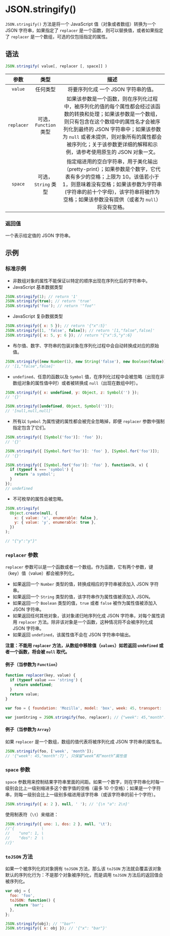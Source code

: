 # JSON.stringify()

`JSON.stringify()` 方法是将一个 JavaScript 值（对象或者数组）转换为一个 JSON 字符串，如果指定了 `replacer` 是一个函数，则可以替换值，或者如果指定了 `replacer` 是一个数组，可选的仅包括指定的属性。

## 语法

```javascript
JSON.stringify( value[, replacer [, space]] )
```

|    参数    |         类型          |                                                                                                                                                      描述                                                                                                                                                      |
| :--------: | :-------------------: | :------------------------------------------------------------------------------------------------------------------------------------------------------------------------------------------------------------------------------------------------------------------------------------------------------------: |
|  `value`   |       任何类型        |                                                                                                                                      将要序列化成 一个 JSON 字符串的值。                                                                                                                                       |
| `replacer` | 可选，`Function` 类型 | 如果该参数是一个函数，则在序列化过程中，被序列化的值的每个属性都会经过该函数的转换和处理；如果该参数是一个数组，则只有包含在这个数组中的属性名才会被序列化到最终的 JSON 字符串中；如果该参数为 `null` 或者未提供，则对象所有的属性都会被序列化；关于该参数更详细的解释和示例，请参考使用原生的 JSON 对象一文。 |
|  `space`   |  可选，`String` 类型  |                              指定缩进用的空白字符串，用于美化输出（pretty-print）；如果参数是个数字，它代表有多少的空格；上限为 10。该值若小于 1，则意味着没有空格；如果该参数为字符串(字符串的前十个字母)，该字符串将被作为空格；如果该参数没有提供（或者为 `null`）将没有空格。                              |

### 返回值

一个表示给定值的 JSON 字符串。

## 示例

### 标准示例

- 非数组对象的属性不能保证以特定的顺序出现在序列化后的字符串中。
- JavaScript 基本数据类型

```javascript
JSON.stringify(1); // return '1'
JSON.stringify(true); // return 'true'
JSON.stringify('foo'); // return '"foo"'
```

- JavaScript 复杂数据类型

```javascript
JSON.stringify({ x: 5 }); // return '{"x":5}'
JSON.stringify([1, 'false', false]); // return '[1,"false",false]'
JSON.stringify({ x: 5, y: 6 }); // return "{"x":5,"y":6}
```

- 布尔值、数字、字符串的包装对象在序列化过程中会自动转换成对应的原始值。

```javascript
JSON.stringify([new Number(1), new String('false'), new Boolean(false)]);
// '[1,"false",false]'
```

- `undefined`、任意的函数以及 `Symbol` 值，在序列化过程中会被忽略（出现在非数组对象的属性值中时）或者被转换成 `null`（出现在数组中时）。

```javascript
JSON.stringify({ x: undefined, y: Object, z: Symbol('') });
// '{}'

JSON.stringify([undefined, Object, Symbol('')]);
// '[null,null,null]'
```

- 所有以 `Symbol` 为属性键的属性都会被完全忽略掉，即便 `replacer` 参数中强制指定包含了它们。

```javascript
JSON.stringify({ [Symbol('foo')]: 'foo' });
// '{}'

JSON.stringify({ [Symbol.for('foo')]: 'foo' }, [Symbol.for('foo')]);
// '{}'

JSON.stringify({ [Symbol.for('foo')]: 'foo' }, function(k, v) {
  if (typeof k === 'symbol') {
    return 'a symbol';
  }
});
// undefined
```

- 不可枚举的属性会被忽略。

```javascript
JSON.stringify(
  Object.create(null, {
    x: { value: 'x', enumerable: false },
    y: { value: 'y', enumerable: true },
  })
);

// "{"y":"y"}"
```

### `replacer` 参数

`replacer` 参数可以是一个函数或者一个数组。作为函数，它有两个参数，键（key）值（value）都会被序列化。

- 如果返回一个 `Number` 类型的值，转换成相应的字符串被添加入 JSON 字符串。
- 如果返回一个 `String` 类型的值，该字符串作为属性值被添加入 JSON。
- 如果返回一个 `Boolean` 类型的值，`true` 或者 `false` 被作为属性值被添加入 JSON 字符串。
- 如果返回任何其他对象，该对象递归地序列化成 JSON 字符串，对每个属性调用 `replacer` 方法。除非该对象是一个函数，这种情况将不会被序列化成 JSON 字符串。
- 如果返回 `undefined`，该属性值不会在 JSON 字符串中输出。

**注意：不能用 `replacer` 方法，从数组中移除值（`values`）如若返回 `undefined` 或者一个函数，将会被 `null` 取代。**

#### 例子（当参数为 `Function`）

```javascript
function replacer(key, value) {
  if (typeof value === 'string') {
    return undefined;
  }
  return value;
}

var foo = { foundation: 'Mozilla', model: 'box', week: 45, transport: 'car', month: 7 };

var jsonString = JSON.stringify(foo, replacer); // {"week": 45,"month": 7}
```

#### 例子（当参数为 `Array`）

如果 `replacer` 是一个数组，数组的值代表将被序列化成 JSON 字符串的属性名。

```javascript
JSON.stringify(foo, ['week', 'month']);
// '{"week": 45,"month":7}', 只保留“week”和“month”属性值
```

### `space` 参数

`space` 参数用来控制结果字符串里面的间距。如果一个数字，则在字符串化时每一级别会比上一级别缩进多这个数字值的空格（最多 10 个空格）；如果是一个字符串，则每一级别会比上一级别多缩进用该字符串（或该字符串的前十个字符）。

```javascript
JSON.stringify({ a: 2 }, null, ' '); // '{\n "a": 2\n}'
```

使用制表符（`\t`）来缩进：

```javascript
JSON.stringify({ uno: 1, dos: 2 }, null, '\t');
//'{            \
//    "uno": 1, \
//    "dos": 2  \
//}'
```

### `toJSON` 方法

如果一个被序列化的对象拥有 `toJSON` 方法，那么该 `toJSON` 方法就会覆盖该对象默认的序列化行为：不是那个对象被序列化，而是调用 `toJSON` 方法后的返回值会被序列化。

```javascript
var obj = {
  foo: 'foo',
  toJSON: function() {
    return 'bar';
  },
};

JSON.stringify(obj); // '"bar"'
JSON.stringify({ x: obj }); // '{"x": "bar"}'
```
